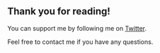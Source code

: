 ## Thank you for reading!

You can support me by following me on <a id="follow-on-twitter" href="https://twitter.com/tienduy_nguyen_" target="view_window">Twitter</a>.

Feel free to contact me if you have any questions.
